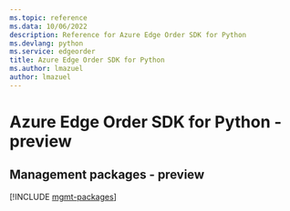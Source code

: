 ```yaml
---
ms.topic: reference
ms.data: 10/06/2022
description: Reference for Azure Edge Order SDK for Python
ms.devlang: python
ms.service: edgeorder
title: Azure Edge Order SDK for Python
ms.author: lmazuel
author: lmazuel
---
```

# Azure Edge Order SDK for Python - preview

## Management packages - preview
[!INCLUDE [mgmt-packages](edge-order-mgmt-index.md)]
